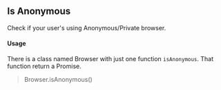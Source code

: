 ## Is Anonymous

Check if your user's using Anonymous/Private browser.

#### Usage

There is a class named Browser with just one function `isAnonymous`. That function return a Promise.

> Browser.isAnonymous()
